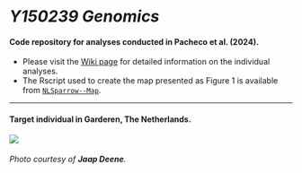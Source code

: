 # _Y150239 Genomics_

#### Code repository for analyses conducted in Pacheco et al. (2024).

- Please visit the [Wiki page](https://github.com/g-pacheco/Y150239Genomics/wiki) for detailed information on the individual analyses.
- The Rscript used to create the map presented as Figure 1 is available from [`NLSparrow--Map`](https://github.com/g-pacheco/Y150239Genomics/blob/main/Y150239Genomics--Pipeline/Y150239Genomics--Plots/Y150239Genomics--Map).
***

#### Target individual in Garderen, The Netherlands.
![](https://github.com/g-pacheco/Y150239Genomics/blob/main/Y150239Genomics--Pipeline/Y150239Genomics--GitHubAuxiliaryFiles/Y150239GenomicsProfile.png)
###### Photo courtesy of **Jaap Deene**.
